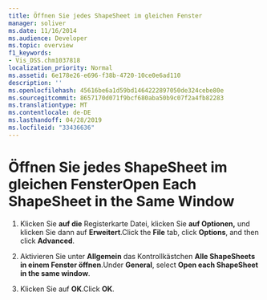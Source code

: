 ```yaml
---
title: Öffnen Sie jedes ShapeSheet im gleichen Fenster
manager: soliver
ms.date: 11/16/2014
ms.audience: Developer
ms.topic: overview
f1_keywords:
- Vis_DSS.chm1037818
localization_priority: Normal
ms.assetid: 6e178e26-e696-f38b-4720-10ce0e6ad110
description: ''
ms.openlocfilehash: 45616be6a1d59bd1464222897050de324cebe80e
ms.sourcegitcommit: 8657170d071f9bcf680aba50b9c07f2a4fb82283
ms.translationtype: MT
ms.contentlocale: de-DE
ms.lasthandoff: 04/28/2019
ms.locfileid: "33436636"
---
```

# <a name="open-each-shapesheet-in-the-same-window"></a><span data-ttu-id="00482-102">Öffnen Sie jedes ShapeSheet im gleichen Fenster</span><span class="sxs-lookup"><span data-stu-id="00482-102">Open Each ShapeSheet in the Same Window</span></span>

1. <span data-ttu-id="00482-103">Klicken Sie **auf die** Registerkarte Datei, klicken Sie **auf Optionen,** und klicken Sie dann auf **Erweitert**.</span><span class="sxs-lookup"><span data-stu-id="00482-103">Click the **File** tab, click **Options**, and then click **Advanced**.</span></span>
    
2. <span data-ttu-id="00482-104">Aktivieren Sie unter **Allgemein** das Kontrollkästchen **Alle ShapeSheets in einem Fenster öffnen**.</span><span class="sxs-lookup"><span data-stu-id="00482-104">Under **General**, select **Open each ShapeSheet in the same window**.</span></span>
    
3. <span data-ttu-id="00482-105">Klicken Sie auf **OK**.</span><span class="sxs-lookup"><span data-stu-id="00482-105">Click **OK**.</span></span> 
    

